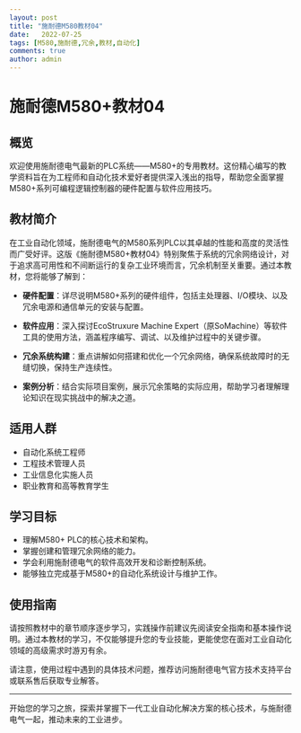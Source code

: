```yaml
---
layout: post
title: "施耐德M580教材04"
date:   2022-07-25
tags: [M580,施耐德,冗余,教材,自动化]
comments: true
author: admin
---
```

# 施耐德M580+教材04

## 概览

欢迎使用施耐德电气最新的PLC系统——M580+的专用教材。这份精心编写的教学资料旨在为工程师和自动化技术爱好者提供深入浅出的指导，帮助您全面掌握M580+系列可编程逻辑控制器的硬件配置与软件应用技巧。

## 教材简介

在工业自动化领域，施耐德电气的M580系列PLC以其卓越的性能和高度的灵活性而广受好评。这版《施耐德M580+教材04》特别聚焦于系统的冗余网络设计，对于追求高可用性和不间断运行的复杂工业环境而言，冗余机制至关重要。通过本教材，您将能够了解到：

- **硬件配置**：详尽说明M580+系列的硬件组件，包括主处理器、I/O模块、以及冗余电源和通信单元的安装与配置。
  
- **软件应用**：深入探讨EcoStruxure Machine Expert（原SoMachine）等软件工具的使用方法，涵盖程序编写、调试、以及维护过程中的关键步骤。
  
- **冗余系统构建**：重点讲解如何搭建和优化一个冗余网络，确保系统故障时的无缝切换，保持生产连续性。

- **案例分析**：结合实际项目案例，展示冗余策略的实际应用，帮助学习者理解理论知识在现实挑战中的解决之道。

## 适用人群

- 自动化系统工程师
- 工程技术管理人员
- 工业信息化实施人员
- 职业教育和高等教育学生

## 学习目标

- 理解M580+ PLC的核心技术和架构。
- 掌握创建和管理冗余网络的能力。
- 学会利用施耐德电气的软件高效开发和诊断控制系统。
- 能够独立完成基于M580+的自动化系统设计与维护工作。

## 使用指南

请按照教材中的章节顺序逐步学习，实践操作前建议先阅读安全指南和基本操作说明。通过本教材的学习，不仅能够提升您的专业技能，更能使您在面对工业自动化领域的高级需求时游刃有余。

请注意，使用过程中遇到的具体技术问题，推荐访问施耐德电气官方技术支持平台或联系售后获取专业解答。

---

开始您的学习之旅，探索并掌握下一代工业自动化解决方案的核心技术，与施耐德电气一起，推动未来的工业进步。